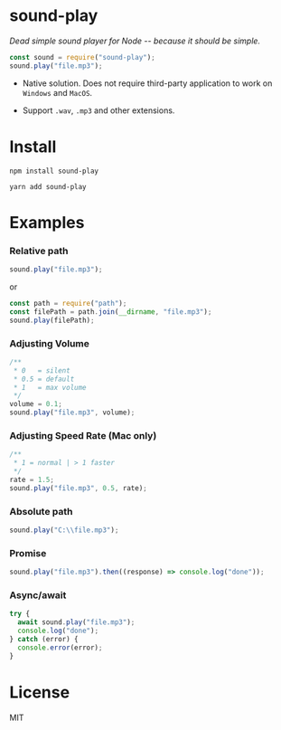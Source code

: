 # sound-play

_Dead simple sound player for Node -- because it should be simple._

```javascript
const sound = require("sound-play");
sound.play("file.mp3");
```
- Native solution. Does not require third-party application to work on `Windows` and `MacOS`.

- Support `.wav`, `.mp3` and other extensions.


# Install

```
npm install sound-play
```

```
yarn add sound-play
```

# Examples

### Relative path

```javascript
sound.play("file.mp3");
```

or

```javascript
const path = require("path");
const filePath = path.join(__dirname, "file.mp3");
sound.play(filePath);
```

### Adjusting Volume

```javascript
/**
 * 0   = silent
 * 0.5 = default
 * 1   = max volume
 */
volume = 0.1;
sound.play("file.mp3", volume);
```

### Adjusting Speed Rate (Mac only)

```javascript
/**
 * 1 = normal | > 1 faster
 */
rate = 1.5;
sound.play("file.mp3", 0.5, rate);
```

### Absolute path

```javascript
sound.play("C:\\file.mp3");
```

### Promise

```javascript
sound.play("file.mp3").then((response) => console.log("done"));
```

### Async/await

```javascript
try {
  await sound.play("file.mp3");
  console.log("done");
} catch (error) {
  console.error(error);
}
```

# License

MIT
